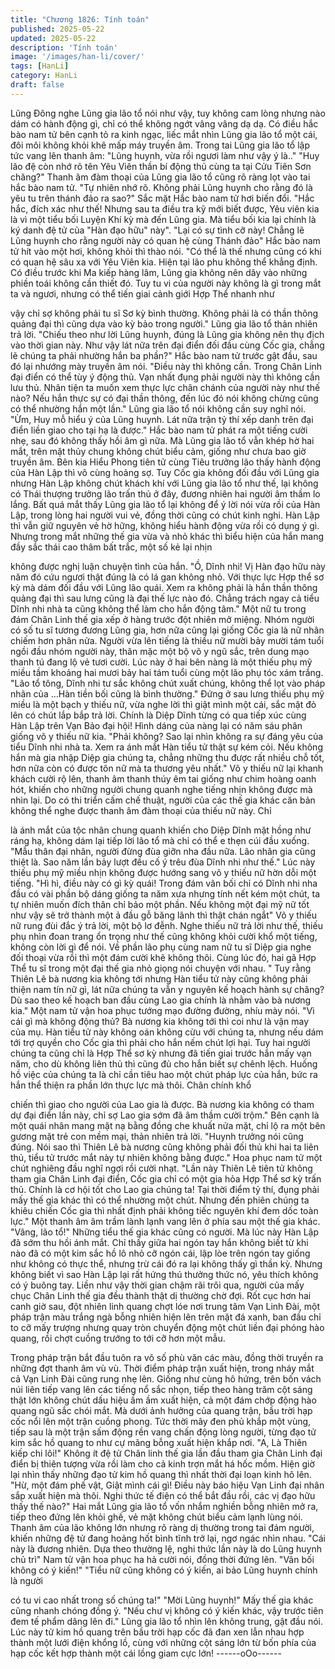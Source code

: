 ```yaml
---
title: "Chương 1826: Tính toán"
published: 2025-05-22
updated: 2025-05-22
description: 'Tính toán'
image: '/images/han-li/cover/'
tags: [HanLi]
category: HanLi
draft: false
---
```


Lũng Đông nghe Lũng gia lão tổ nói như vậy, tuy không cam lòng
nhưng nào dám có hành động gì, chỉ có thể không ngớt vâng
vâng dạ dạ.
Có điều hắc bào nam tử bên cạnh tỏ ra kinh ngạc, liếc mắt nhìn
Lũng gia lão tổ một cái, đôi môi không khỏi khẽ mấp máy truyền
âm.
Trong tai Lũng gia lão tổ lập tức vang lên thanh âm:
"Lũng huynh, vừa rồi ngươi làm như vậy ý là.."
"Huy lão đệ còn nhớ rõ tên Yêu Viên thần bí động thủ cùng ta tại
Cửu Tiên Sơn chăng?" Thanh âm đàm thoại của Lũng gia lão tổ
cũng rõ ràng lọt vào tai hắc bào nam tử.
"Tự nhiên nhớ rõ. Không phải Lũng huynh cho rằng đó là yêu tu
trên thánh đảo ra sao?" Sắc mặt Hắc bào nam tử hơi biến đổi.
"Hắc hắc, đích xác như thế! Nhưng sau ta điều tra kỹ mới biết
được, Yêu viên kia là vì một tiểu bối Luyện Khí kỳ mà đến Lũng
gia. Mà tiểu bối kia lại chính là ký danh đệ tử của "Hàn đạo hữu"
này".
"Lại có sự tình cỡ này! Chẳng lẽ Lũng huynh cho rằng người này
có quan hệ cùng Thánh đảo" Hắc bào nam tử hít vào một hơi,
không khỏi thì thào nói.
"Có thể là thế nhưng cũng có khi có quan hệ sâu xa với Yêu Viên
kia. Hiện tại lão phu không thể khẳng định. Có điều trước khi Ma
kiếp hàng lâm, Lũng gia không nên dây vào những phiền toái
không cần thiết đó. Tuy tu vi của người này không là gì trong mắt
ta và ngươi, nhưng có thể tiến giai cảnh giới Hợp Thể nhanh như

vậy chỉ sợ không phải tu sĩ Sơ kỳ bình thường. Không phải là có
thần thông quảng đại thì cũng dựa vào kỳ bảo trong người." Lũng
gia lão tổ thản nhiên trả lời.
"Chiếu theo như lời Lũng huynh, đúng là Lũng gia không nên thụ
địch vào thời gian này. Như vậy lát nữa trên đại điển đối đầu cùng
Cốc gia, chẳng lẽ chúng ta phải nhường hắn ba phần?" Hắc bào
nam tử trước gật đầu, sau đó lại nhướng mày truyền âm nói.
"Điều này thì không cần. Trong Chân Linh đại điển có thể tùy ý
động thủ. Vạn nhất đụng phải người này thì không cần lưu thủ.
Nhân tiện ta muốn xem thực lực chân chánh của người này như
thế nào? Nếu hắn thực sự có đại thần thông, đến lúc đó nói không
chừng cũng có thể nhường hắn một lần." Lũng gia lão tổ nói
không cần suy nghĩ nói.
"Ừm, Huy mỗ hiểu ý của Lũng huynh. Lát nữa trận tỷ thí xếp danh
trên đại điển liền giao cho tại hạ là được." Hắc bào nam tử phát ra
một tiếng cười nhẹ, sau đó không thấy hồi âm gì nữa.
Mà Lũng gia lão tổ vẫn khép hờ hai mắt, trên mặt thủy chung
không chút biểu cảm, giống như chưa bao giờ truyền âm.
Bên kia Hiểu Phong tiên tử cùng Tiêu trưởng lão thấy hành động
của Hàn Lập thì vô cùng hoảng sợ.
Tuy Cốc gia không đối đầu với Lũng gia nhưng Hàn Lập không
chút khách khí với Lũng gia lão tổ như thế, lại không có Thái
thượng trưởng lão trấn thủ ở đây, đương nhiên hai người âm
thầm lo lắng.
Bất quá mắt thấy Lũng gia lão tổ lại không để ý lời nói vừa rồi của
Hàn Lập, trong lòng hai người vui vẻ, đồng thời cũng có chút kinh
nghi.
Hàn Lập thì vẫn giữ nguyên vẻ hờ hững, không hiểu hành động
vừa rồi có dụng ý gì.
Nhưng trong mắt những thế gia vừa và nhỏ khác thì biểu hiện của
hắn mang đầy sắc thái cao thâm bất trắc, một số kẻ lại nhịn

không được nghị luận chuyện tình của hắn.
"Ồ, Dĩnh nhi! Vị Hàn đạo hữu này năm đó cứu ngươi thật đúng là
có lá gan không nhỏ. Với thực lực Hợp thể sơ kỳ mà dám đối đầu
với Lũng lão quái. Xem ra không phải là hắn thần thông quảng đại
thì sau lưng cũng là đại thế lực nào đó. Chẳng trách ngay cả tiểu
Dĩnh nhi nhà ta cũng không thể làm cho hắn động tâm." Một nữ tu
trong đám Chân Linh thế gia xếp ở hàng trước đột nhiên mở
miệng.
Nhóm người có số tu sĩ tương đương Lũng gia, hơn nữa cũng lại
giống Cốc gia là nữ nhân chiếm hơn phân nửa.
Người vừa lên tiếng là thiếu nữ mười bảy mười tám tuổi ngồi đầu
nhóm người này, thân mặc một bộ võ y ngũ sắc, trên dung mạo
thanh tú đang lộ vẻ tươi cười.
Lúc này ở hai bên nàng là một thiếu phụ mỹ miều tầm khoảng hai
mươi bảy hai tám tuổi cùng một lão phụ tóc xám trắng.
"Lão tổ tông, Dĩnh nhi tư sắc không chút xuất chúng, không thể lọt
vào pháp nhãn của …Hàn tiền bối cũng là bình thường." Đứng ở
sau lưng thiếu phụ mỹ miều là một bạch y thiếu nữ, vừa nghe lời
thì giật mình một cái, sắc mặt đỏ lên có chút lắp bắp trả lời.
Chính là Diệp Dĩnh từng có qua tiếp xúc cùng Hàn Lập trên Vạn
Bảo đại hội!
Hình dáng của nàng lại có năm sáu phân giống võ y thiếu nữ kia.
"Phải không? Sao lại nhìn không ra sự đáng yêu của tiểu Dĩnh nhi
nhà ta. Xem ra ánh mắt Hàn tiểu tử thật sự kém cỏi. Nếu không
hắn mà gia nhập Diệp gia chúng ta, chẳng những thu được rất
nhiều chỗ tốt, hơn nữa còn có được tôn nữ mà ta thương yêu
nhất." Võ y thiếu nữ lại khanh khách cười rộ lên, thanh âm thanh
thúy êm tai giống như chim hoàng oanh hót, khiến cho những
người chung quanh nghe tiếng nhịn không được mà nhìn lại.
Do có thi triển cấm chế thuật, người của các thế gia khác căn bản
không thể nghe được thanh âm đàm thoại của thiếu nữ này. Chỉ

là ánh mắt của tộc nhân chung quanh khiến cho Diệp Dĩnh mặt
hồng như ráng hạ, không dám lại tiếp lời lão tổ mà chỉ có thể e
thẹn cúi đầu xuống.
"Mẫu thân đại nhân, người đừng đùa giỡn nha đầu nữa. Lão nhân
gia cũng thiệt là. Sao năm lần bảy lượt đều cố ý trêu đùa Dĩnh nhi
như thế." Lúc này thiếu phụ mỹ miều nhịn không được hướng
sang võ y thiếu nữ hờn dỗi một tiếng.
"Hì hì, điều này có gì kỳ quái! Trong đám vãn bối chỉ có Dĩnh nhi
nha đầu có vài phần bộ dáng giống ta năm xưa nhưng tính nết
kém một chút, ta tự nhiên muốn đích thân chỉ bảo một phần. Nếu
không một đại mỹ nữ tốt như vậy sẽ trở thành một ả đầu gỗ băng
lãnh thì thật chán ngắt" Võ y thiếu nữ rung đùi đắc ý trả lời, một
bộ lơ đễnh.
Nghe thiếu nữ trả lời như thế, thiếu phụ nhìn đoan trang ổn trọng
như thế cũng không khỏi cười khổ một tiếng, không còn lời gì để
nói.
Về phần lão phụ cùng nam nữ tu sĩ Diệp gia nghe đối thoại vừa
rồi thì một đám cười khẽ không thôi.
Cùng lúc đó, hai gã Hợp Thể tu sĩ trong một đại thế gia nhỏ giọng
nói chuyện với nhau.
" Tuy rằng Thiên Lê bà nương kia không tới nhưng Hàn tiểu tử
này cũng không phải thiện nam tín nữ gì, lát nữa chúng ta vẫn y
nguyên kế hoạch hành sự chăng? Dù sao theo kế hoạch ban đầu
cùng Lao gia chính là nhằm vào bà nương kia." Một nam tử vận
hoa phục tướng mạo đường đường, nhíu mày nói.
"Vì cái gì mà không động thủ? Bà nương kia không tới thì coi như
là vận may của mụ. Hàn tiểu tử này không oán không cừu với
chúng ta, nhưng nếu dám tới trợ quyền cho Cốc gia thì phải cho
hắn nếm chút lợi hại. Tuy hai người chúng ta cũng chỉ là Hợp Thể
sơ kỳ nhưng đã tiến giai trước hắn mấy vạn năm, cho dù không
liên thủ thì cũng đủ cho hắn biết sự chênh lệch. Huống hồ việc
của chúng ta là chỉ cần tiêu hao một chút pháp lực của hắn, bức
ra hắn thể thiện ra phần lớn thực lực mà thôi. Chân chính khổ

chiến thì giao cho người của Lao gia là được. Bà nương kia không
có tham dự đại điển lần này, chỉ sợ Lao gia sớm đã âm thầm cười
trộm." Bên cạnh là một quái nhân mang mặt nạ bằng đồng che
khuất nửa mặt, chỉ lộ ra một bên gương mặt trẻ con mềm mại,
thản nhiên trả lời.
"Huynh trưởng nói cũng đúng. Nói sao thì Thiên Lê bà nương
cũng không phải đối thủ khi hai ta liên thủ, tiểu tử trước mắt này
tự nhiên không bằng được." Hoa phục nam tử một chút nghiêng
đầu nghĩ ngợi rồi cười nhạt.
"Lần này Thiên Lê tiên tử không tham gia Chân Linh đại điển, Cốc
gia chỉ có một gia hỏa Hợp Thể sơ kỳ trấn thủ. Chính là cơ hội tốt
cho Lao gia chúng ta! Tại thời điểm tỷ thí, đụng phải mấy thế gia
khác thì có thể nhường một chút. Nhưng đến phiên chúng ta
khiêu chiến Cốc gia thì nhất định phải không tiếc nguyên khí đem
dốc toàn lực." Một thanh âm âm trầm lành lạnh vang lên ở phía
sau một thế gia khác.
"Vâng, lão tổ!"
Những tiểu thế gia khác cũng có người.
Mà lúc này Hàn Lập đã sớm thu hồi ánh mắt. Chỉ thấy giữa hai
ngón tay hắn không biết từ khi nào đã có một kim sắc hồ lô nhỏ
cỡ ngón cái, lập lòe trên ngón tay giống như không có thực thể,
nhưng trừ cái đó ra lại không thấy gì thần kỳ.
Nhưng không biết vì sao Hàn Lập lại rất hứng thú thưởng thức
nó, yêu thích không có ý buông tay.
Liền như vậy thời gian chậm rãi trôi qua, người của mấy chục
Chân Linh thế gia đều thành thật dị thường chờ đợi.
Rốt cục hơn hai canh giờ sau, đột nhiên linh quang chợt lóe nơi
trung tâm Vạn Linh Đài, một pháp trận màu trắng ngà bỗng nhiên
hiện lên trên mặt đá xanh, ban đầu chỉ to cỡ mấy trượng nhưng
quay tròn chuyển động một chút liền đại phóng hào quang, rồi
chợt cuồng trướng to tới cỡ hơn một mẫu.

Trong pháp trận bắt đầu tuôn ra vô số phù văn các màu, đồng
thời truyền ra những đợt thanh âm vù vù.
Thời điểm pháp trận xuất hiện, trong nháy mắt cả Vạn Linh Đài
cũng rung nhẹ lên.
Giống như cùng hô hứng, trên bốn vách núi liên tiếp vang lên các
tiếng nổ sắc nhọn, tiếp theo hàng trăm cột sáng thật lớn không
chút dấu hiệu ầm ầm xuất hiện, cả một đám chớp động hào
quang ngũ sắc chói mắt.
Mà dưới ảnh hưởng của quang trận, bầu trời hạp cốc nổi lên một
trận cuồng phong. Tức thời mây đen phủ khắp một vùng, tiếp sau
là một trận sấm động rền vang chấn động lòng người, từng đạo
tử kim sắc hồ quang to như cự mãng bỗng xuất hiện khắp nơi.
"A, Là Thiên kiếp chi lôi!"
Không ít đệ tử Chân linh thế gia lần đầu tham gia Chân Linh đại
điển bị thiên tượng vừa rồi làm cho cả kinh trợn mắt há hốc mồm.
Hiện giờ lại nhìn thấy những đạo tử kim hồ quang thì nhất thời đại
loạn kinh hô lên.
"Hừ, một đám phế vật, Giật mình cái gì! Điều này báo hiệu Vạn
Linh đại nhân sắp xuất hiện mà thôi. Nghi thức tế điện có thể bắt
đầu rồi, các vị đạo hữu thấy thế nào?" Hai mắt Lũng gia lão tổ vốn
nhắm nghiền bỗng nhiên mở ra, tiếp theo đứng lên khỏi ghế, vẻ
mặt không chút biểu cảm lạnh lùng nói.
Thanh âm của lão không lớn nhưng rõ ràng dị thường trong tai
đám người, khiến những đệ tử đang hoảng hốt bình tĩnh trở lại,
ngơ ngác nhìn nhau.
"Cái này là đương nhiên. Dựa theo thường lệ, nghi thức lần này là
do Lũng huynh chủ trì" Nam tử vận hoa phục ha hả cười nói,
đồng thời đứng lên.
"Vãn bối không có ý kiến!"
"Tiểu nữ cũng không có ý kiến, ai bảo Lũng huynh chính là người

có tu vi cao nhất trong số chúng ta!"
"Mời Lũng huynh!"
Mấy thế gia khác cũng nhanh chóng đồng ý.
"Nếu chư vị không có ý kiến khác, vậy trước tiên đem tế phẩm
dâng lên đi." Lũng gia lão tổ nhìn lên không trung, gật đầu nói.
Lúc này tử kim hồ quang trên bầu trời hạp cốc đã đan xen lẫn
nhau hợp thành một lưới điện khổng lồ, cùng với những cột sáng
lớn từ bốn phía của hạp cốc kết hợp thành một cái lồng giam cực
lớn!
------oOo------
